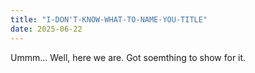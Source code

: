 ```yaml
---
title: "I-DON'T-KNOW-WHAT-TO-NAME-YOU-TITLE"
date: 2025-06-22
---
```

Ummm... Well, here we are. Got soemthing to show for it.
